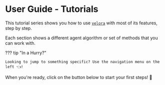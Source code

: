 # User Guide - Tutorials

This tutorial series shows you how to use [`velora`](#) with most of its features, step by step.

Each section shows a different agent algorithm or set of methods that you can work with.

??? tip "In a Hurry?"

    Looking to jump to something specific? Use the navigation menu on the left 👈!

When you're ready, click on the button below to start your first steps! 🤩
